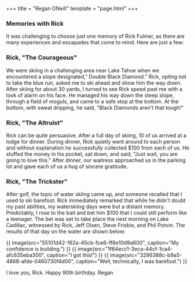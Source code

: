 +++
title = "Regan ONeill"
template = "page.html"
+++

### Memories with Rick 
It was challenging to choose just one memory of Rick Fulmer, as there are many experiences and escapades that come to mind. Here are just a few: 

### Rick, "The Courageous"
We were skiing in a challenging area near Lake Tahoe when we encountered a slope designated," Double Black Diamond." Rick, opting not to take the blue run, asked me to ski ahead and show him the way down. After skiing for about 30 yards, I turned to see Rick speed past me with a look of alarm on his face. He managed his way down the steep slope, through a field of moguls, and came to a safe stop at the bottom. At the bottom, with sweat dripping, he said, "Black Diamonds aren't that tough!" 

### Rick, "The Altruist"
Rick can be quite persuasive. After a full day of skiing, 10 of us arrived at a lodge for dinner. During dinner, Rick quietly went around to each person and without explanation he successfully collected $100 from each of us. He stuffed the money in his pocket, sat down, and said, "Just wait, you are going to love this." After dinner, our waitress approached us in the parking lot and gave each of us a hug of sincere gratitude. 

### Rick, "The Trickster" 
After golf, the topic of water skiing came up, and someone recalled that I used to ski barefoot. Rick immediately remarked that while he didn't doubt my past abilities, my waterskiing days were but a distant memory. Predictably, I rose to the bait and bet him $100 that I could still perform like a teenager. The bet was set to take place the next morning on Lake Cadillac, witnessed by Rick, Jeff Olsen, Steve Frisbie, and Phil Potvin. The results of that day on the water are shown below: 

<div class="image-grid">
    {{ image(src="55101d42-162a-45cb-fce6-ff8e10d9a600", caption="My confidence is building.") }}
    {{ image(src="1f64ecc1-3eca-44cf-1ca4-afc635eba300", caption="I got this!") }}
    {{ image(src="3296388c-b9a5-4868-afde-0460730f4d00", caption="Well, technically, I was barefoot.") }}
</div>

I love you, Rick. Happy 90th birthday. Regan
